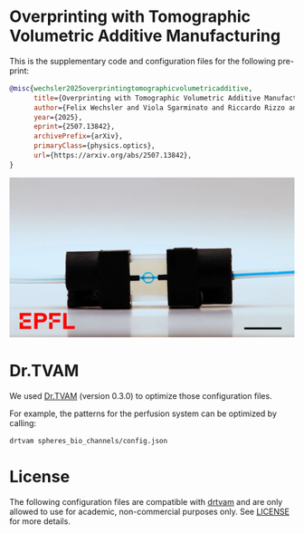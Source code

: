 # Overprinting with Tomographic Volumetric Additive Manufacturing

This is the supplementary code and configuration files for the following pre-print:

```bibtex
@misc{wechsler2025overprintingtomographicvolumetricadditive,
      title={Overprinting with Tomographic Volumetric Additive Manufacturing}, 
      author={Felix Wechsler and Viola Sgarminato and Riccardo Rizzo and Baptiste Nicolet and Wenzel Jakob and Christophe Moser},
      year={2025},
      eprint={2507.13842},
      archivePrefix={arXiv},
      primaryClass={physics.optics},
      url={https://arxiv.org/abs/2507.13842}, 
}
```

<a  href="https://www.youtube.com/watch?v=ePuIFgeUbNk"><img src="channel.jpg"  width="700"></a>



# Dr.TVAM
We used [Dr.TVAM](github.com/rgl-epfl/drtvam) (version 0.3.0) to optimize those configuration files.

For example, the patterns for the perfusion system can be optimized by calling:
```
drtvam spheres_bio_channels/config.json
```


# License
The following configuration files are compatible with [drtvam](https://github.com/rgl-epfl/drtvam) and are only allowed to use for academic, non-commercial purposes only. See [LICENSE](LICENSE) for more details.
